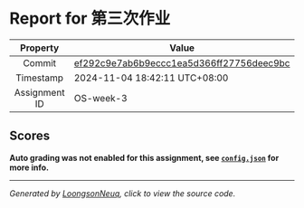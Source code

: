 # Report for 第三次作业

| Property | Value |
|:--------:|-------|
| Commit | [ef292c9e7ab6b9eccc1ea5d366ff27756deec9bc](https://github.com/Loongson-neuq/mem-management-01-Cai1Hsu/tree/ef292c9e7ab6b9eccc1ea5d366ff27756deec9bc) |
| Timestamp | 2024-11-04 18:42:11 UTC+08:00 |
| Assignment ID | OS-week-3 |
## Scores
**Auto grading was not enabled for this assignment, see [`config.json`](https://github.com/Loongson-neuq/mem-management-01-Cai1Hsu/blob/ef292c9e7ab6b9eccc1ea5d366ff27756deec9bc/.assignment/config.json) for more info.**

-----------
*Generated by [LoongsonNeuq](https://github.com/Loongson-Neuq/LoongsonNeuq), click to view the source code.*
